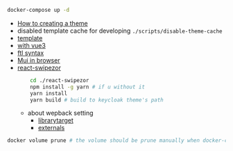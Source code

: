 ```bash
docker-compose up -d
```

* [How to creating a theme](https://www.keycloak.org/docs/latest/server_development/#creating-a-theme)
* disabled template cache for developing `./scripts/disable-theme-cache`
* [template](https://github.com/lukin/keywind)
* [with vue3](https://github.com/wrsouza/keycloak-theme-vuejs)
* [ftl syntax](https://freemarker.apache.org/docs/index.html)
* [Mui in browser](https://github.com/mui/material-ui/blob/master/examples/cdn/index.html)
* [react-swipezor](https://github.com/zeus2198/react-swipezor)
    ```bash
        cd ./react-swipezor
        npm install -g yarn # if u without it
        yarn install
        yarn build # build to keycloak theme's path 
    ```
    * about wepback setting
        * [librarytarget](https://webpack.js.org/configuration/output/#outputlibrarytarget)
        * [externals](https://webpack.js.org/configuration/externals/#externals)

```bash
docker volume prune # the volume should be prune manually when docker-compose up/down again
```

